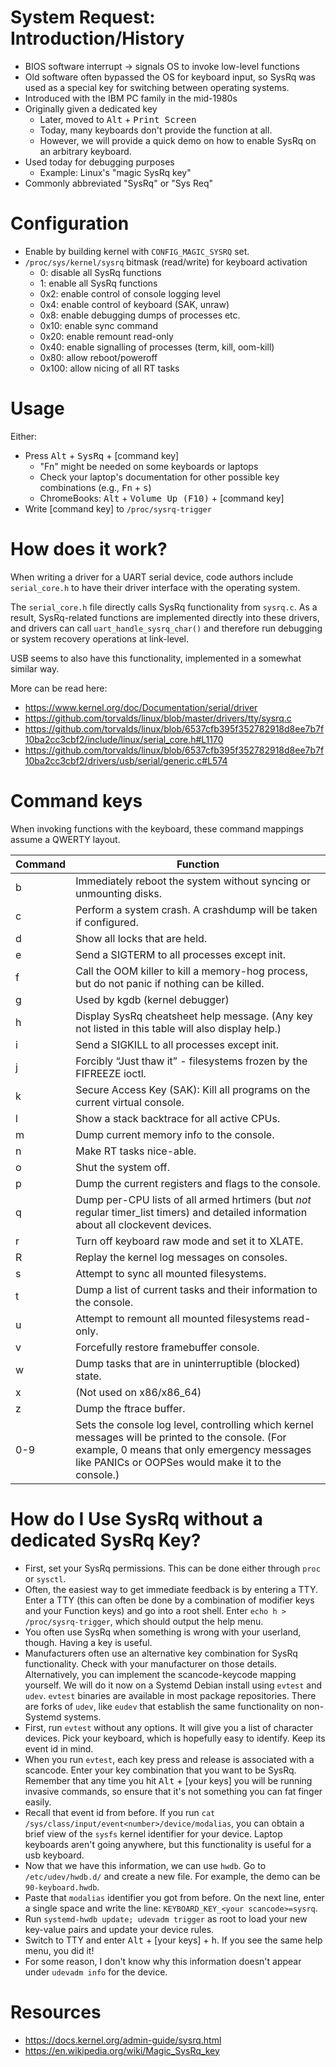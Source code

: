 # System Request: Introduction/History

- BIOS software interrupt → signals OS to invoke low-level functions
- Old software often bypassed the OS for keyboard input, so SysRq was used as a special key for switching between operating systems.
- Introduced with the IBM PC family in the mid-1980s
- Originally given a dedicated key
	- Later, moved to <kbd>Alt</kbd> + <kbd>Print Screen</kbd>
	- Today, many keyboards don't provide the function at all.
    - However, we will provide a quick demo on how to enable SysRq on an arbitrary keyboard.
- Used today for debugging purposes
	- Example: Linux's "magic SysRq key"
- Commonly abbreviated "SysRq" or "Sys Req"

# Configuration

- Enable by building kernel with `CONFIG_MAGIC_SYSRQ` set.
- `/proc/sys/kernel/sysrq` bitmask (read/write) for keyboard activation
	- 0: disable all SysRq functions
	- 1: enable all SysRq functions
	- 0x2: enable control of console logging level
	- 0x4: enable control of keyboard (SAK, unraw)
	- 0x8: enable debugging dumps of processes etc.
	- 0x10: enable sync command
	- 0x20: enable remount read-only
	- 0x40: enable signalling of processes (term, kill, oom-kill)
	- 0x80: allow reboot/poweroff
	- 0x100: allow nicing of all RT tasks

# Usage

Either:

- Press <kbd>Alt</kbd> + <kbd>SysRq</kbd> + [command key]
	- "Fn" might be needed on some keyboards or laptops
	- Check your laptop's documentation for other possible key combinations (e.g., <kbd>Fn</kbd> + <kbd>s</kbd>)
	- ChromeBooks: <kbd>Alt</kbd> + <kbd>Volume Up (F10)</kbd> + [command key]
- Write [command key] to `/proc/sysrq-trigger`

# How does it work?

When writing a driver for a UART serial device, code authors include `serial_core.h` to have their driver interface with the operating system.

The `serial_core.h` file directly calls SysRq functionality from `sysrq.c`. As a result, SysRq-related functions are implemented directly into these drivers, and drivers can call `uart_handle_sysrq_char()` and therefore run debugging or system recovery operations at link-level. 

USB seems to also have this functionality, implemented in a somewhat similar way.

More can be read here:

- <https://www.kernel.org/doc/Documentation/serial/driver>
- <https://github.com/torvalds/linux/blob/master/drivers/tty/sysrq.c>
- <https://github.com/torvalds/linux/blob/6537cfb395f352782918d8ee7b7f10ba2cc3cbf2/include/linux/serial_core.h#L1170>
- <https://github.com/torvalds/linux/blob/6537cfb395f352782918d8ee7b7f10ba2cc3cbf2/drivers/usb/serial/generic.c#L574>

# Command keys

When invoking functions with the keyboard, these command mappings assume a QWERTY layout.

|Command|Function                                                                                                                                                                                             |
|-------|-----------------------------------------------------------------------------------------------------------------------------------------------------------------------------------------------------|
|b      |Immediately reboot the system without syncing or unmounting disks.                                                                                                                                   |
|c      |Perform a system crash. A crashdump will be taken if configured.                                                                                                                                     |
|d      |Show all locks that are held.                                                                                                                                                                        |
|e      |Send a SIGTERM to all processes except init.                                                                                                                                                         |
|f      |Call the OOM killer to kill a memory-hog process, but do not panic if nothing can be killed.                                                                                                         |
|g      |Used by kgdb (kernel debugger)                                                                                                                                                                       |
|h      |Display SysRq cheatsheet help message. (Any key not listed in this table will also display help.)                                                                                                    |
|i      |Send a SIGKILL to all processes except init.                                                                                                                                                         |
|j      |Forcibly “Just thaw it” - filesystems frozen by the FIFREEZE ioctl.                                                                                                                                  |
|k      |Secure Access Key (SAK): Kill all programs on the current virtual console.                                                                                                                           |
|l      |Show a stack backtrace for all active CPUs.                                                                                                                                                          |
|m      |Dump current memory info to the console.                                                                                                                                                             |
|n      |Make RT tasks nice-able.                                                                                                                                                                             |
|o      |Shut the system off.                                                                                                                                                                                 |
|p      |Dump the current registers and flags to the console.                                                                                                                                                 |
|q      |Dump per-CPU lists of all armed hrtimers (but *not* regular timer_list timers) and detailed information about all clockevent devices.                                                                |
|r      |Turn off keyboard raw mode and set it to XLATE.                                                                                                                                                      |
|R      |Replay the kernel log messages on consoles.                                                                                                                                                          |
|s      |Attempt to sync all mounted filesystems.                                                                                                                                                             |
|t      |Dump a list of current tasks and their information to the console.                                                                                                                                   |
|u      |Attempt to remount all mounted filesystems read-only.                                                                                                                                                |
|v      |Forcefully restore framebuffer console.                                                                                                                                                              |
|w      |Dump tasks that are in uninterruptible (blocked) state.                                                                                                                                              |
|x      |(Not used on x86/x86_64)                                                                                                                                                                             |
|z      |Dump the ftrace buffer.                                                                                                                                                                              |
|0-9    |Sets the console log level, controlling which kernel messages will be printed to the console. (For example, 0 means that only emergency messages like PANICs or OOPSes would make it to the console.)|

# How do I Use SysRq without a dedicated SysRq Key?

- First, set your SysRq permissions. This can be done either through `proc` or `sysctl`.
- Often, the easiest way to get immediate feedback is by entering a TTY. Enter a TTY (this can often be done by a combination of modifier keys and your Function keys) and go into a root shell. Enter `echo h > /proc/sysrq-trigger`, which should output the help menu.
- You often use SysRq when something is wrong with your userland, though. Having a key is useful.
- Manufacturers often use an alternative key combination for SysRq functionality. Check with your manufacturer on those details. Alternatively, you can implement the scancode-keycode mapping yourself. We will do it now on a Systemd Debian install using `evtest` and `udev`. `evtest` binaries are available in most package repositories. There are forks of `udev`, like `eudev` that establish the same functionality on non-Systemd systems.
- First, run `evtest` without any options. It will give you a list of character devices. Pick your keyboard, which is hopefully easy to identify. Keep its event id in mind.
- When you run `evtest`, each key press and release is associated with a scancode. Enter your key combination that you want to be SysRq. Remember that any time you hit <kbd>Alt</kbd> + [your keys] you will be running invasive commands, so ensure that it's not something you can fat finger easily.
- Recall that event id from before. If you run `cat /sys/class/input/event<number>/device/modalias`, you can obtain a brief view of the `sysfs` kernel identifier for your device. Laptop keyboards aren't going anywhere, but this functionality is useful for a usb keyboard.
- Now that we have this information, we can use `hwdb`. Go to `/etc/udev/hwdb.d/` and create a new file. For example, the demo can be `90-keyboard.hwdb`.
- Paste that `modalias` identifier you got from before. On the next line, enter a single space and write the line: `KEYBOARD_KEY_<your scancode>=sysrq`.
- Run `systemd-hwdb update; udevadm trigger` as root to load your new key-value pairs and update your device rules.
- Switch to TTY and enter <kbd>Alt</kbd> + [your keys] + <kbd>h</kbd>. If you see the same help menu, you did it!
- For some reason, I don't know why this information doesn't appear under `udevadm info` for the device.

# Resources

- <https://docs.kernel.org/admin-guide/sysrq.html>
- <https://en.wikipedia.org/wiki/Magic_SysRq_key>
